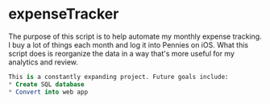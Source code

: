 # expenseTracker

The purpose of this script is to help automate my monthly expense tracking. I buy a lot of things each month and log it into Pennies on iOS. What this script does is reorganize the data in a way that's more useful for my analytics and review.

```SQL
This is a constantly expanding project. Future goals include:
* Create SQL database
* Convert into web app
```
